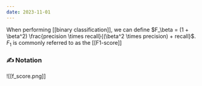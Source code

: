 ```yaml
---
date: 2023-11-01
---
```

When performing [[binary classification]], we can define $F_\beta = (1 + \beta^2) \frac{precision \times recall}{(\beta^2 \times precision) + recall}$. $F_1$ is commonly referred to as the [[F1-score]]

### ✍️ Notation
![[f_score.png]]